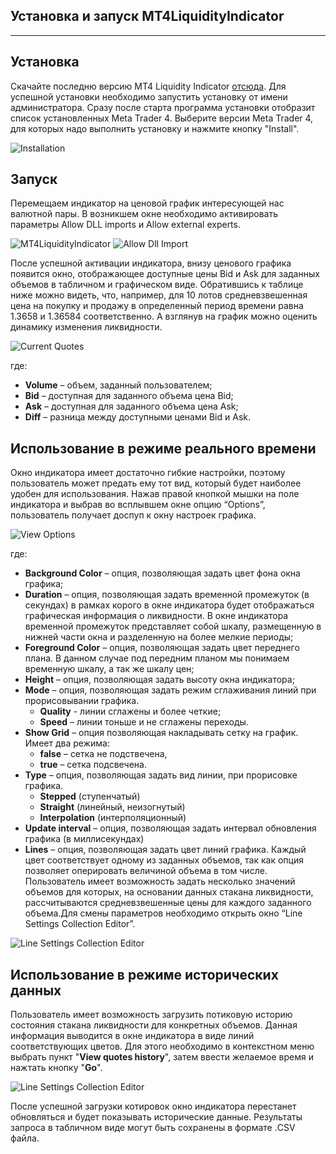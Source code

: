 Установка и запуск MT4LiquidityIndicator
----------------------------------
----------------------------------

Установка
-------------
Скачайте последню версию MT4 Liquidity Indicator [отсюда](https://drive.google.com/folderview?id=0BwBMSNJd3y5MQ1E3TTF0ZTZPVjg&usp=sharing#list). Для успешной установки необходимо запустить установку от имени администратора. Сразу после старта программа установки отобразит список установленных Meta Trader 4. Выберите версии Meta Trader 4, для которых надо выполнить установку и нажмите кнопку "Install".

![Installation](/Documentation/Images/Installation.png)


Запуск
-------------

Перемещаем индикатор на ценовой график интересующей нас валютной пары. В возникшем окне необходимо активировать параметры Allow DLL imports и Allow external experts.

![MT4LiquidityIndicator](/Documentation/Images/MT4LiquidityIndicator.png)
![Allow Dll Import](/Documentation/Images/AllowDllImport.png)


После успешной активации индикатора, внизу ценового графика появится окно, отображающее доступные цены Bid и Ask для заданных объемов в табличном и графическом виде. Обратившись к таблице ниже можно видеть, что, например, для 10 лотов средневзвешенная цена на покупку и продажу в определенный период времени равна 1.3658 и 1.36584 соответственно.  А взглянув на график можно оценить динамику изменения ликвидности.
 
 ![Current Quotes](/Documentation/Images/CurrentQuotes.png)
 
где:
* **Volume** – объем, заданный пользователем;
* **Bid** – доступная для заданного объема цена Bid;
* **Ask** – доступная для заданного объема цена Ask;
* **Diff** – разница между доступными ценами Bid и Ask. 


Использование в режиме реального времени
----------------------------------------

Окно индикатора имеет достаточно гибкие настройки, поэтому пользователь может предать ему тот вид, который будет наиболее удобен для использования. Нажав правой кнопкой мышки на поле индикатора и выбрав во всплывшем окне опцию “Options”, пользователь получает доспуп к окну настроек графика.

![View Options](/Documentation/Images/ViewOptions.jpg)

где:

* **Background Color** – опция, позволяющая задать цвет фона окна графика;
* **Duration** – опция, позволяющая задать временной промежуток (в секундах) в рамках корого в окне индикатора будет отображаться графическая информация о ликвидности. В окне индикатора временной промежуток представляет собой шкалу, размещенную в нижней части окна и разделенную на более мелкие периоды; 
* **Foreground Color** – опция, позволяющая задать цвет переднего плана. В данном случае под передним планом мы понимаем временную шкалу, а так же шкалу цен;
* **Height** – опция, позволяющая задать высоту окна индикатора;
* **Mode** – опция, позволяющая задать режим сглаживания линий при прорисовывании графика. 
  - **Quality**  - линии сглажены и более четкие;
  - **Speed** – линии тоньше и не сглажены переходы. 
* **Show Grid** – опция позволяющая накладывать сетку на график. Имеет два режима:
  - **false** – сетка не подствечена,
  - **true** – сетка подсвечена. 
* **Type** – опция, позволяющая задать вид линии, при прорисовке графика.
  - **Stepped** (ступенчатый)
  - **Straight** (линейный, неизогнутый)
  - **Interpolation** (интерполяционный)
* **Update interval** – опция, позволяющая задать интервал обновления графика (в миллисекундах)
* **Lines** – опция, позволяющая задать цвет линий графика. Каждый цвет соответствует одному из заданных объемов, так как опция позволяет оперировать величиной объема в том числе. Пользователь имеет возможность задать несколько значений объемов для которых, на основании данных стакана ликвидности, рассчитываются средневзвешенные цены для каждого заданного объема.Для смены параметров необходимо открыть окно  “Line Settings Collection Editor”.

![Line Settings Collection Editor](/Documentation/Images/LineSettingsCollectionEditor.png)

Использование в режиме исторических данных
------------------------------------------

Пользователь имеет возможность загрузить потиковую историю состояния стакана ликвидности для конкретных объемов. Данная информация выводится в окне индикатора в виде линий соответствующих цветов. Для этого необходимо в контекстном меню выбрать пункт "**View quotes history**", затем ввести желаемое время и нажтать кнопку "**Go**".

![Line Settings Collection Editor](/Documentation/Images/QuotesHistory.jpg)

После успешной загрузки котировок окно индикатора перестанет обновляться и будет показывать исторические данные. Результаты запроса в табличном виде могут быть сохранены в формате .CSV файла.

